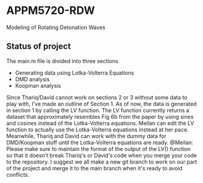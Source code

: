 # APPM5720-RDW
Modeling of Rotating Detonation Waves

## Status of project

The main.m file is divided into three sections
* Generating data using Lotka-Volterra Equations
* DMD analysis
* Koopman analysis

Since Thariq/David cannot work on sections 2 or 3 without some data to play with, I've made an outline of Section 1.
As of now, the data is generated in section 1 by calling the LV function.
The LV function currently returns a dataset that approximately resembles Fig 6b from the paper by using sines and cosines instead of the Lotka-Volterra equations.
Meilan can edit the LV function to actually use the Lotka-Volterra equations instead at her pace.
Meanwhile, Thariq and David can work with the dummy data for DMD/Koopman stuff until the Lotka-Volterra equations are ready.
@Meilan: Please make sure to maintain the format of the output of the LV() function so that it doesn't break Thariq's or David's code when you merge your code to the repository. 
I suggest we all make a new git branch to work on our part of the project and merge it to the main branch when it's ready to avoid conflicts.
